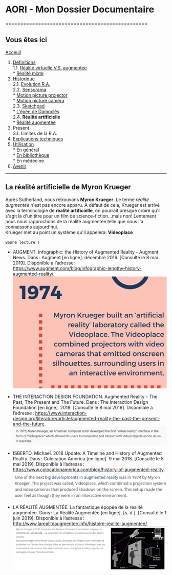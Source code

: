 # AORI - Mon Dossier Documentaire
================================================
## Vous êtes ici
[Acceuil](Introduction.md)

1. [Définitions](Definition.md)  
  1.1. [Réalité virtuelle V.S. augmentée](vs.md)    
         * [Réalité mixte](mixed.md)  
2. [Historique](Histoire.md)  
  2.1. [Evolution R.A.](evolution.md)  
  2.2. [Sensorama](sensorama.md)  
         * [Motion picture projector](premierei.md)   
         * [Motion picture camera](secondei.md)  
  2.3. [Sketchpad](logiciel.md)  
         * [L'épée de Damoclès](epee.md)  
  2.4. **Réalité artificielle**  
         * [Réalité augmentée](ra.md)  
3. Présent  
  3.1. Limites de la R.A.  
4. [Explications techniques](Fonctionnement.md)  
5. [Utilisation](utilisation.md)  
         * [En général](engeneral.md)  
         * [En bibliothèque](bibli.md)  
         * En médecine  
 6. [Avenir](Avenir.md)  
  

-----------------------------------------------
**La réalité artificielle**  de Myron Krueger
----------------------------------------------------------------------------------------------------------------------------------------
Après Sutherland, nous retrouvons __Myron Krueger__. Le terme *réalité augmentée* n'est pas encore apparu. A défaut de cela, Krueger est arrivé avec la terminologie de **réalité artificielle**, on pourrait presque croire qu'il s'agit là d'un titre pour un film de science-fiction...mais non! Lentement nous nous rapprochons de la réalité augmentée telle que nous l'a connaissons aujourd'hui.  
Krueger met au point un système qu'il appelera: __Videoplace__

````
Bonne lecture !
````
*  AUGMENT. Infographic: the History of Augmented Reality - Augment News. Dans : Augment [en ligne]. décembre 2016. [Consulté le 8 mai 2019]. Disponible à l’adresse : https://www.augment.com/blog/infographic-lengthy-history-augmented-reality/.  
![myron un](/Images/my1.JPG)  

*   THE INTERACTION DESIGN FOUNDATION. Augmented Reality – The Past, The Present and The Future. Dans : The Interaction Design Foundation [en ligne]. 2018. [Consulté le 8 mai 2019]. Disponible à l’adresse : https://www.interaction-design.org/literature/article/augmented-reality-the-past-the-present-and-the-future.  
![videoplace un](/Images/my2.JPG)

* ISBERTO, Michael. 2018 Update: A Timeline and History of Augmented Reality. Dans : Colocation America [en ligne]. 9 mai 2018. [Consulté le 8 mai 2019]. Disponible à l’adresse : https://www.colocationamerica.com/blog/history-of-augmented-reality.  
![videoplace deux](/Images/my3.JPG)  
* LA RÉALITÉ AUGMENTÉE. La fantastique épopée de la réalité augmentée. Dans : La Réalité Augmentée [en ligne]. [s. d.]. [Consulté le 1 juin 2019]. Disponible à l’adresse : http://www.larealiteaugmentee.info/histoire-realite-augmentee/.  
![videoplace trois](/Images/my4.JPG)  
